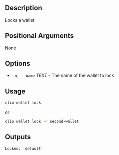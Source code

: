 ## Description

Locks a wallet

## Positional Arguments

None

## Options

- `-n, --name` _TEXT_ - The name of the wallet to lock

## Usage

```sh
clio wallet lock
```

or

```sh
clio wallet lock -n second-wallet
```

## Outputs

```console
Locked: 'default'
```
